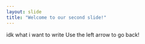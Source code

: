 ```yaml
---
layout: slide
title: "Welcome to our second slide!"
---
```

idk what i want to write
Use the left arrow to go back!
